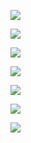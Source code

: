 ![](https://slabstatic.com/prod/uploads/ptzfq7y2/posts/images/niwW5OIjpKUKN1svShSs3DRE.png)

![](https://slabstatic.com/prod/uploads/ptzfq7y2/posts/images/qkGu2MYotLxxzaZzNvT3rmRF.png)

![](https://slabstatic.com/prod/uploads/ptzfq7y2/posts/images/Fdr2Fv1ZRhJua6S87px2bLoP.png)

![](https://slabstatic.com/prod/uploads/ptzfq7y2/posts/images/DHEDd3zgQAGfU2WwceFxxDJ6.png)

![](https://slabstatic.com/prod/uploads/ptzfq7y2/posts/images/qKlGyfay8Mzw1fIPPx5NI-U_.png)

![](https://slabstatic.com/prod/uploads/ptzfq7y2/posts/images/si5R2ZgKLorSsfxD-i7zOzpB.png)

![](https://slabstatic.com/prod/uploads/ptzfq7y2/posts/images/Mpxx0Cbhn9nJe4-lgvOpnSyS.png)
